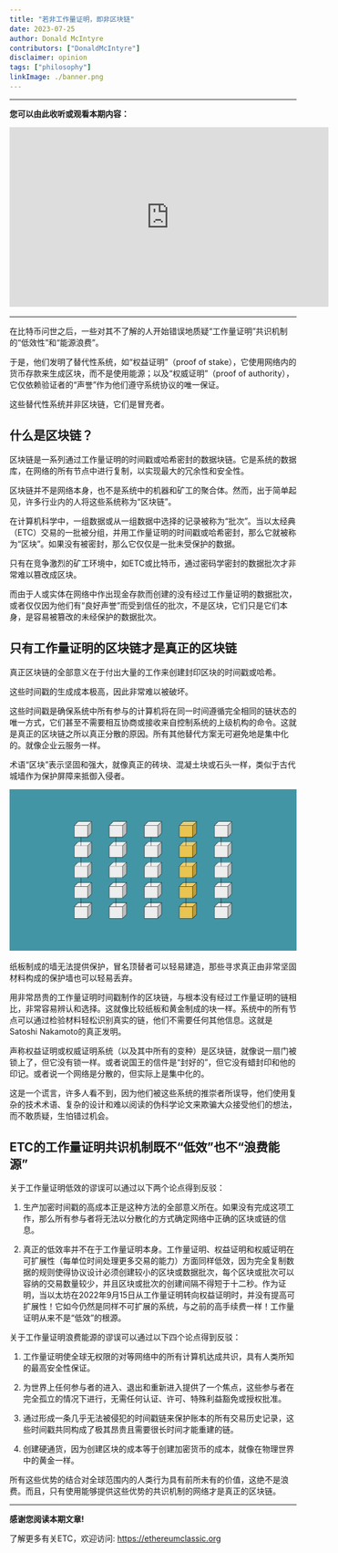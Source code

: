 ```yaml
---
title: "若非工作量证明，即非区块链"
date: 2023-07-25
author: Donald McIntyre
contributors: ["DonaldMcIntyre"]
disclaimer: opinion
tags: ["philosophy"]
linkImage: ./banner.png
---
```


---
**您可以由此收听或观看本期内容：**

<iframe width="560" height="315" src="https://www.youtube.com/embed/ETM6yO39wvk" title="YouTube video player" frameborder="0" allow="accelerometer; autoplay; clipboard-write; encrypted-media; gyroscope; picture-in-picture; web-share" allowfullscreen></iframe>

---

在比特币问世之后，一些对其不了解的人开始错误地质疑“工作量证明”共识机制的“低效性”和“能源浪费”。

于是，他们发明了替代性系统，如“权益证明”（proof of stake），它使用网络内的货币存款来生成区块，而不是使用能源；以及“权威证明”（proof of authority），它仅依赖验证者的“声誉”作为他们遵守系统协议的唯一保证。

这些替代性系统并非区块链，它们是冒充者。

## 什么是区块链？

区块链是一系列通过工作量证明的时间戳或哈希密封的数据块链。它是系统的数据库，在网络的所有节点中进行复制，以实现最大的冗余性和安全性。

区块链并不是网络本身，也不是系统中的机器和矿工的聚合体。然而，出于简单起见，许多行业内的人将这些系统称为“区块链”。

在计算机科学中，一组数据或从一组数据中选择的记录被称为“批次”。当以太经典（ETC）交易的一批被分组，并用工作量证明的时间戳或哈希密封，那么它就被称为“区块”。如果没有被密封，那么它仅仅是一批未受保护的数据。

只有在竞争激烈的矿工环境中，如ETC或比特币，通过密码学密封的数据批次才非常难以篡改成区块。

而由于人或实体在网络中作出现金存款而创建的没有经过工作量证明的数据批次，或者仅仅因为他们有“良好声誉”而受到信任的批次，不是区块，它们只是它们本身，是容易被篡改的未经保护的数据批次。

## 只有工作量证明的区块链才是真正的区块链

真正区块链的全部意义在于付出大量的工作来创建封印区块的时间戳或哈希。

这些时间戳的生成成本极高，因此非常难以被破坏。

这些时间戳是确保系统中所有参与的计算机将在同一时间遵循完全相同的链状态的唯一方式，它们甚至不需要相互协商或接收来自控制系统的上级机构的命令。这就是真正的区块链之所以真正分散的原因。所有其他替代方案无可避免地是集中化的。就像企业云服务一样。

术语“区块”表示坚固和强大，就像真正的砖块、混凝土块或石头一样，类似于古代城墙作为保护屏障来抵御入侵者。

![Blocks of cardboard vs blocks of gold.](./banner.png)

纸板制成的墙无法提供保护，冒名顶替者可以轻易建造，那些寻求真正由非常坚固材料构成的保护墙也可以轻易丢弃。

用非常昂贵的工作量证明时间戳制作的区块链，与根本没有经过工作量证明的链相比，非常容易辨认和选择。这就像比较纸板和黄金制成的块一样。系统中的所有节点可以通过检验材料轻松识别真实的链，他们不需要任何其他信息。这就是Satoshi Nakamoto的真正发明。

声称权益证明或权威证明系统（以及其中所有的变种）是区块链，就像说一扇门被锁上了，但它没有锁一样。或者说国王的信件是“封好的”，但它没有蜡封印和他的印记。或者说一个网络是分散的，但实际上是集中化的。

这是一个谎言，许多人看不到，因为他们被这些系统的推崇者所误导，他们使用复杂的技术术语、复杂的设计和难以阅读的伪科学论文来欺骗大众接受他们的想法，而不敢质疑，生怕错过机会。

## ETC的工作量证明共识机制既不“低效”也不“浪费能源”

关于工作量证明低效的谬误可以通过以下两个论点得到反驳：

1. 生产加密时间戳的高成本正是这种方法的全部意义所在。如果没有完成这项工作，那么所有参与者将无法以分散化的方式确定网络中正确的区块或链的信息。

2. 真正的低效率并不在于工作量证明本身。工作量证明、权益证明和权威证明在可扩展性（每单位时间处理更多交易的能力）方面同样低效，因为完全复制数据的规则使得协议设计必须创建较小的区块或数据批次，每个区块或批次可以容纳的交易数量较少，并且区块或批次的创建间隔不得短于十二秒。作为证明，当以太坊在2022年9月15日从工作量证明转向权益证明时，并没有提高可扩展性！它如今仍然是同样不可扩展的系统，与之前的高手续费一样！工作量证明从来不是“低效”的根源。

关于工作量证明浪费能源的谬误可以通过以下四个论点得到反驳：

1. 工作量证明使全球无权限的对等网络中的所有计算机达成共识，具有人类所知的最高安全性保证。

2. 为世界上任何参与者的进入、退出和重新进入提供了一个焦点，这些参与者在完全孤立的情况下进行，无需任何认证、许可、特殊利益豁免或授权批准。

3. 通过形成一条几乎无法被侵犯的时间戳链来保护账本的所有交易历史记录，这些时间戳共同构成了极其昂贵且需要很长时间才能重建的链。

4. 创建硬通货，因为创建区块的成本等于创建加密货币的成本，就像在物理世界中的黄金一样。

所有这些优势的结合对全球范围内的人类行为具有前所未有的价值，这绝不是浪费。而且，只有使用能够提供这些优势的共识机制的网络才是真正的区块链。

---

**感谢您阅读本期文章!**

了解更多有关ETC，欢迎访问: https://ethereumclassic.org

